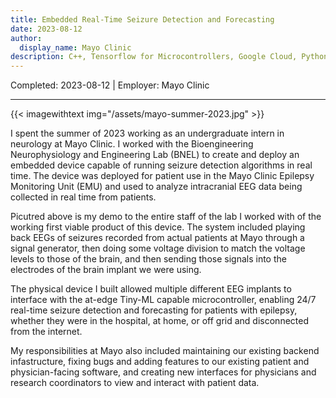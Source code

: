 ```yaml
---
title: Embedded Real-Time Seizure Detection and Forecasting
date: 2023-08-12
author: 
  display_name: Mayo Clinic
description: C++, Tensorflow for Microcontrollers, Google Cloud, Python, Grafana, InfluxDB
---
```

Completed: 2023-08-12 | Employer: Mayo Clinic

---
{{< imagewithtext img="/assets/mayo-summer-2023.jpg" >}}

I spent the summer of 2023 working as an undergraduate intern in neurology at Mayo Clinic. I worked with the Bioengineering Neurophysiology and Engineering Lab (BNEL) to create and deploy an embedded device capable of running seizure detection algorithms in real time. The device was deployed for patient use in the Mayo Clinic Epilepsy Monitoring Unit (EMU) and used to analyze intracranial EEG data being collected in real time from patients.

Picutred above is my demo to the entire staff of the lab I worked with of the working first viable product of this device. The system included playing back EEGs of seizures recorded from actual patients at Mayo through a signal generator, then doing some voltage division to match the voltage levels to those of the brain, and then sending those signals into the electrodes of the brain implant we were using. 

The physical device I built allowed multiple different EEG implants to interface with the at-edge Tiny-ML capable microcontroller, enabling 24/7 real-time seizure detection and forecasting for patients with epilepsy, whether they were in the hospital, at home, or off grid and disconnected from the internet.

My responsibilities at Mayo also included maintaining our existing backend infastructure, fixing bugs and adding features to our existing patient and physician-facing software, and creating new interfaces for physicians and research coordinators to view and interact with patient data.
